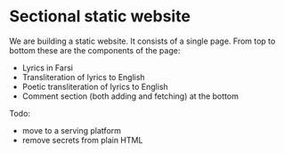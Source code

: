# Sectional static website

We are building a static website. It consists of a single page. From top to bottom these are the components of the page:

- Lyrics in Farsi
- Transliteration of lyrics to English
- Poetic transliteration of lyrics to English
- Comment section (both adding and fetching) at the bottom



Todo:
- move to a serving platform
- remove secrets from plain HTML


